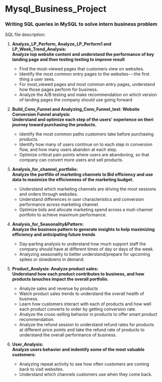 # Mysql_Business_Project
### **Writing SQL queries in MySQL to solve intern business problem**  
  
SQL file description:
1. **Analyze_LP_Perform, Analyze_LP_Perform1 and LP_Week_Trend_Analysis:  
Analyze top website content and understand the performance of key landing page and then testing 
testing to improve result**  
   - Find the most-viewed pages that customers view on websites. 
   - Identify the most common entry pages to the websites---the first thing a user sees.
   - For most_viewed pages and most common entry pages, understand how those pages perform for business.
   - Analyze the A/B testing and make recommendation on which version of landing pages the company should use going forward

2. **Build_Conv_Funnel and Analyzing_Conv_Funnel_test: Website Conversion Funnel analysis:  
Understand and optimize each step of the users' experience on theri journey toward purchasing the products.**  
   - Identify the most common paths customers take before purchasing products.
   - Identify how many of users continue on to each step in conversion flow, and how many users abandon at each step.
   - Optimize critical pain points where users are abandoning, so that company can convert more users and sell products.
   
     
3. **Analysis_for_channel_portfolio:  
Analyze the portfilio of marketing channels to Bid efficiency and use data to maximize the efficiveness of the marketing budget.**  
   - Understand which marketing channels are driving the most sessions and orders through websites.
   - Understand differences in user characteristics and conversion performance across marketing channel.
   - Optimize bids and allocate marketing spend across a muti-channel portfolio to achieve maximum performance.
4. **Analysis_for_Seasonality&Pattern:  
Analyze the business pattern to generate insights to help maximizing efficiency and anticipating future trends**   
   - Day-parting analysis to understand how much support staff the company should have at different times of day or days of the week.
   - Analyzing seasonality to better understand/prepare for upcoming spikes or slowdowns in demand.
5. **Product_Analysis: Analyze product sales:  
Understand how each product contributes to business, and how products lanuches impact the overall portfolio.**  
   - Analyze sales and revenue by products
   - Watch product sales trends to understand the overall health of business.  
   - Learn how customers interact with each of products and how well each product converts to order by getting conversion rate.
   - Analyze the cross-selling behavior in products to offer smart product recommendation.
   - Analyze the refund session to understand refund rates for products at different price points and take the refund rate of products
   to understand the overall performance of business.
6. **User_Analysis:  
Analyze users behavior and indentify some of the most valuable customers:** 
   - Analyzing repeat activity to see how often customers are coming back to visit websites.
   - Understand which channels customers use when they come back.
